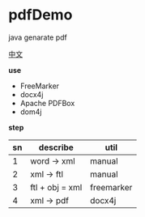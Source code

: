 # pdfDemo
java genarate pdf

[中文](./README_CN.md)

**use**

* FreeMarker
* docx4j
* Apache PDFBox
* dom4j

**step**

sn|describe|util
-|-|-
1|word -> xml|manual
2|xml -> ftl|manual
3|ftl + obj = xml|freemarker
4|xml -> pdf|docx4j

